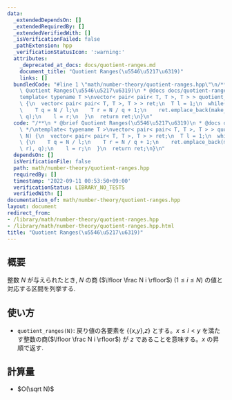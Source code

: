 ```yaml
---
data:
  _extendedDependsOn: []
  _extendedRequiredBy: []
  _extendedVerifiedWith: []
  _isVerificationFailed: false
  _pathExtension: hpp
  _verificationStatusIcon: ':warning:'
  attributes:
    _deprecated_at_docs: docs/quotient-ranges.md
    document_title: "Quotient Ranges(\u5546\u5217\u6319)"
    links: []
  bundledCode: "#line 1 \"math/number-theory/quotient-ranges.hpp\"\n/**\n * @brief\
    \ Quotient Ranges(\u5546\u5217\u6319)\n * @docs docs/quotient-ranges.md\n */\n\
    template< typename T >\nvector< pair< pair< T, T >, T > > quotient_ranges(T N)\
    \ {\n  vector< pair< pair< T, T >, T > > ret;\n  T l = 1;\n  while(l <= N) {\n\
    \    T q = N / l;\n    T r = N / q + 1;\n    ret.emplace_back(make_pair(l, r),\
    \ q);\n    l = r;\n  }\n  return ret;\n}\n"
  code: "/**\n * @brief Quotient Ranges(\u5546\u5217\u6319)\n * @docs docs/quotient-ranges.md\n\
    \ */\ntemplate< typename T >\nvector< pair< pair< T, T >, T > > quotient_ranges(T\
    \ N) {\n  vector< pair< pair< T, T >, T > > ret;\n  T l = 1;\n  while(l <= N)\
    \ {\n    T q = N / l;\n    T r = N / q + 1;\n    ret.emplace_back(make_pair(l,\
    \ r), q);\n    l = r;\n  }\n  return ret;\n}\n"
  dependsOn: []
  isVerificationFile: false
  path: math/number-theory/quotient-ranges.hpp
  requiredBy: []
  timestamp: '2022-09-11 00:53:50+09:00'
  verificationStatus: LIBRARY_NO_TESTS
  verifiedWith: []
documentation_of: math/number-theory/quotient-ranges.hpp
layout: document
redirect_from:
- /library/math/number-theory/quotient-ranges.hpp
- /library/math/number-theory/quotient-ranges.hpp.html
title: "Quotient Ranges(\u5546\u5217\u6319)"
---
```

## 概要

整数 $N$ が与えられたとき, $N$ の商 ($\lfloor \frac N i \rfloor$) ($1 \leq i \leq N$) の値と対応する区間を列挙する.

## 使い方

* `quotient_ranges(N)`: 戻り値の各要素を \{\{$x$,$y$\},$z$\} とする。$x \leq i \lt y$ を満たす整数の商($\lfloor \frac N i \rfloor$) が $z$ であることを意味する。$x$ の昇順で返す.

## 計算量

* $O(\sqrt N)$
